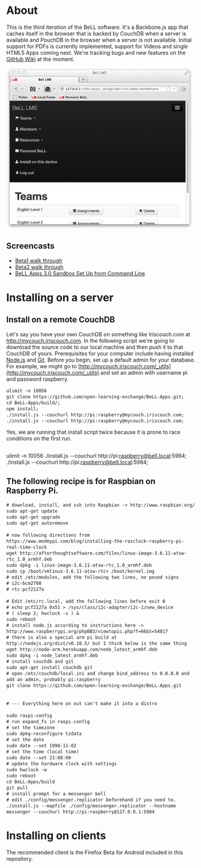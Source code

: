 # About
This is the third iteration of the BeLL software. It's a Backbone.js app that caches itself in the browser that is backed by CouchDB when a server is available and PouchDB in the browser when a server is not available. Initial support for PDFs is currently implemented, support for Videos and single HTML5 Apps coming next.  We're tracking bugs and new features on the [GitHub Wiki](https://github.com/open-learning-exchange/BeLL-Apps/wiki/@todo's) at the moment.

![Screenshot of BeLL LMS, one of many BeLL Apps](docs/screenshot.png)

## Screencasts
- [Beta1 walk through](http://www.youtube.com/watch?v=NeGSljQMQ1M)
- [Beta2 walk through](http://youtu.be/czPf-nZ5A_M)
- [BeLL Apps 3.0 Sandbox Set Up from Command Line](http://youtu.be/_Yy3TOe3cps)


# Installing on a server

## Install on a remote CouchDB

Let's say you have your own CouchDB on something like Iriscouch.com at http://mycouch.iriscouch.com.  In the following script we're going to download the source code to our local machine and then push it to that CouchDB of yours.  Prerequisites for your computer include having installed [Node.js](http://nodejs.com) and [Git](http://git-scm.com/). Before you begin, set up a default admin for your database. For example, we might go to [http://mycouch.iriscouch.com/_utils](http://mycouch.iriscouch.com/_utils) and set an admin with username pi and password raspberry.  

```
ulimit -n 10056
git clone https://github.com/open-learning-exchange/BeLL-Apps.git;
cd BeLL-Apps/build/;
npm install;
./install.js --couchurl http://pi:raspberry@mycouch.iriscouch.com;
./install.js --couchurl http://pi:raspberry@mycouch.iriscouch.com;
```
Yes, we are running that install script twice because it is prone to race conditions on the first run.


## 
ulimit -n 10056
./install.js --couchurl http://pi:raspberry@bell.local:5984;
./install.js --couchurl http://pi:raspberry@bell.local:5984;


## The following recipe is for Raspbian on Raspberry Pi.

```
# download, install, and ssh into Raspbian -> http://www.raspbian.org/
sudo apt-get update
sudo apt-get upgrade
sudo apt-get autoremove

# now following directions from https://www.modmypi.com/blog/installing-the-rasclock-raspberry-pi-real-time-clock
wget http://afterthoughtsoftware.com/files/linux-image-3.6.11-atsw-rtc_1.0_armhf.deb
sudo dpkg -i linux-image-3.6.11-atsw-rtc_1.0_armhf.deb
sudo cp /boot/vmlinuz-3.6.11-atsw-rtc+ /boot/kernel.img
# edit /etc/modules, add the following two lines, no pound signs
# i2c-bcm2708
# rtc-pcf2127a

# Edit /etc/rc.local, add the following lines before exit 0
# echo pcf2127a 0x51 > /sys/class/i2c-adapter/i2c-1/new_device
# ( sleep 2; hwclock -s ) &
sudo reboot
# install node.js according to instructions here -> http://www.raspberrypi.org/phpBB3/viewtopic.php?f=66&t=54817
# there is also a special arm pi build at http://nodejs.org/dist/v0.10.5/ but I think below is the same thing
wget http://node-arm.herokuapp.com/node_latest_armhf.deb
sudo dpkg -i node_latest_armhf.deb
# install couchdb and git
sudo apt-get install couchdb git
# open /etc/couchdb/local.ini and change bind_address to 0.0.0.0 and add an admin, probably pi:raspberry
git clone https://github.com/open-learning-exchange/BeLL-Apps.git


# --- Everything here on out can't make it into a distro

sudo raspi-config
# run expand_fs in raspi-config
# set the timezone
sudo dpkg-reconfigure tzdata
# set the date
sudo date --set 1998-11-02 
# set the time (local time)
sudo date --set 21:08:00
# update the hardware clock with settings
sudo hwclock -w
sudo reboot
cd BeLL-Apps/build
git pull
# install prompt for a messenger bell
# edit ./config/messenger.replicator beforehand if you need to.
./install.js --mapfile ./config/messenger.replicator --hostname messenger --couchurl http://pi:raspberry@127.0.0.1:5984
```


# Installing on clients

The recommended client is the Firefox Beta for Android included in this repository.

